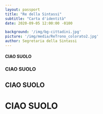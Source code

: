 ```yaml
---
layout: passport
title: "Re della Sintassi"
subtitle: "Carta d'identità"
date: 2020-09-05 12:00:00 -0100

background: '/img/bg-cittadini.jpg'
picture: '/img/media/ReTrono_colorato2.jpg'
author: Segretaria della Sintassi
---
```



#### CIAO SUOLO
### CIAO SUOLO
## CIAO SUOLO
# CIAO SUOLO